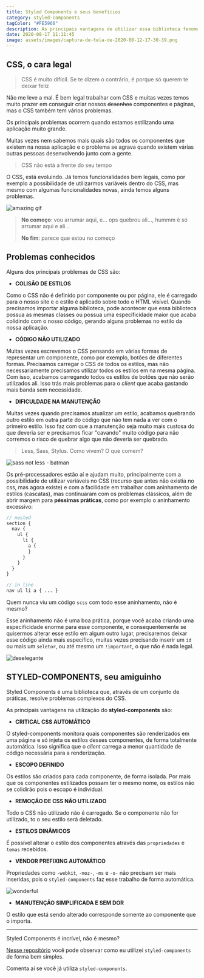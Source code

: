 ```yaml
---
title: Styled Components e seus benefícios
category: styled-components
tagColor: "#FE5960"
description: As principais vantagens de utilizar essa biblioteca fenomenal
date: 2020-08-17 11:11:45
image: assets/images/captura-de-tela-de-2020-08-12-17-30-39.png
---
```

## CSS, o cara legal

> CSS é muito difícil. Se te dizem o contrário, é porque só querem te deixar feliz

Não me leve a mal. É bem legal trabalhar com CSS e muitas vezes temos muito prazer em conseguir criar nossos ~~desenhos~~ componentes e páginas, mas o CSS também tem vários problemas. 

Os principais problemas ocorrem quando estamos estilizando uma aplicação muito grande.

Muitas vezes nem sabemos mais quais são todos os componentes que existem na nossa aplicação e o problema se agrava quando existem várias outras pessoas desenvolvendo junto com a gente.

> CSS não está a frente do seu tempo

O CSS, está evoluindo. Já temos funcionalidades bem legais, como por exemplo a possibilidade de utilizarmos variáveis dentro do CSS, mas mesmo com algumas funcionalidades novas, ainda temos alguns problemas.

![amazing gif](https://media.giphy.com/media/13FrpeVH09Zrb2/giphy.gif)

> **No começo**:  vou arrumar aqui, e... ops quebrou ali..., hummm é só arrumar aqui e ali...
>
> **No fim**: parece que estou no começo

## Problemas conhecidos

Alguns dos principais problemas de CSS são:

- **COLISÃO DE ESTILOS**

Como o CSS não é definido por componente ou por página, ele é carregado para o nosso site e o estilo é aplicado sobre todo o HTML visível. Quando precisamos importar alguma biblioteca, pode acontecer que essa biblioteca possua as mesmas classes ou possua uma especificidade maior que acaba colidindo com o nosso código, gerando alguns problemas no estilo da nossa aplicação.

- **CÓDIGO NÃO UTILIZADO**

Muitas vezes escrevemos o CSS pensando em várias formas de representar um componente, como por exemplo, botões de diferentes formas. Precisamos carregar o CSS de todos os estilos, mas não necessariamente precisamos utilizar todos os estilos em na mesma página. Com isso, acabamos carregando todos os estilos de botões que não serão utilizados ali. Isso trás mais problemas para o *client* que acaba gastando mais banda sem necessidade.

- **DIFICULDADE NA MANUTENÇÃO**

Muitas vezes quando precisamos atualizar um estilo, acabamos quebrando outro estilo em outra parte do código que não tem nada a ver com o primeiro estilo. Isso faz com que a manutenção seja muito mais custosa do que deveria ser e precisamos ficar "cavando" muito código para não corremos o risco de quebrar algo que não deveria ser quebrado.

> Less, Sass, Stylus. Como vivem? O que comem?

![sass not less - batman](https://memegenerator.net/img/instances/55042898/sass-not-less.jpg)

Os pré-processadores estão aí e ajudam muito, principalmente com a possibilidade de utilizar variáveis no CSS (recurso que antes não existia no css, mas agora existe) e com a facilidade em trabalhar com aninhamento de estilos (cascatas), mas continuaram com os problemas clássicos, além de abrir margem para **péssimas práticas**, como por exemplo o aninhamento excessivo:

```scss
// nested
section {
  nav {
    ul {
      li {
        a {
        }
      }
    }
  }
}

// in line
nav ul li a { ... }
```

Quem nunca viu um código `scss` com todo esse aninhamento, não é mesmo?

Esse aninhamento não é uma boa prática, porque você acaba criando uma especificidade enorme para esse componente, e consequentemente se quisermos alterar esse estilo em algum outro lugar, precisaremos deixar esse código ainda mais específico, muitas vezes precisando inserir um `id` ou mais um `seletor`, ou até mesmo um `!important`, o que não é nada legal.

![deselegante](https://media.giphy.com/media/dCB56ll26OPsdTg7ou/giphy.gif)

## STYLED-COMPONENTS, seu amiguinho

Styled Components é uma biblioteca que, através de um conjunto de práticas, resolve problemas complexos do CSS.

As principais vantagens na utilização do **styled-components** são:

- **CRITICAL CSS AUTOMÁTICO**

O styled-components monitora quais componentes são renderizados em uma página e só injeta os estilos desses componentes, de forma totalmente automática. Isso significa que o *client* carrega a menor quantidade de código necessária para a renderização.

- **ESCOPO DEFINIDO**

Os estilos são criados para cada componente, de forma isolada. Por mais que os componentes estilizados possam ter o mesmo nome, os estilos não se colidirão pois o escopo é individual.

- **REMOÇÃO DE CSS NÃO UTILIZADO**

Todo o CSS não utilizado não é carregado. Se o componente não for utilizado, to o seu estilo será deletado.

- **ESTILOS DINÂMICOS**

É possível alterar o estilo dos componentes através das `propriedades` e `temas` recebidos.

- **VENDOR PREFIXING AUTOMÁTICO**

Propriedades como `-webkit`, `-moz-`, `-ms` e `-o-` não precisam ser mais inseridas, pois o `styled-components` faz esse trabalho de forma automática.

![wonderful](https://media.giphy.com/media/dycoeyAvTEkaKgvcWT/giphy.gif)

- **MANUTENÇÃO SIMPLIFICADA E SEM DOR**

O estilo que está sendo alterado corresponde somente ao componente que o importa.

---

Styled Components é incrível, não é mesmo?

[Nesse repositório](https://github.com/coderamos/template-reactjs) você pode observar como eu utilizei `styled-components` de forma bem simples.

Comenta aí se você já utiliza `styled-components`.